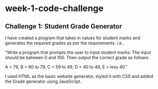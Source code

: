# week-1-code-challenge

## Challenge 1: Student Grade Generator

I have created a program that takes in values for student marks and generates the required grades as per the requirements. i.e..

"Write a program that prompts the user to input student marks. The input should be between 0 and 100. Then output the correct grade as follows:

A > 79, B > 60 to 79, C > 59 to 49, D > 40 to 49, E > less 40."

I used HTML as the basic website generator, styled it with CSS and added the Grade generator using JavaScript.

